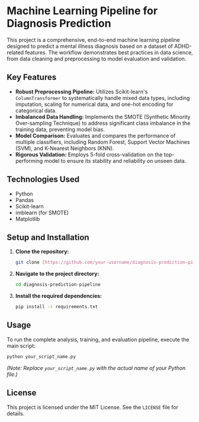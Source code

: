 # Machine Learning Pipeline for Diagnosis Prediction

This project is a comprehensive, end-to-end machine learning pipeline designed to predict a mental illness diagnosis based on a dataset of ADHD-related features. The workflow demonstrates best practices in data science, from data cleaning and preprocessing to model evaluation and validation.

## Key Features

- **Robust Preprocessing Pipeline:** Utilizes Scikit-learn's `ColumnTransformer` to systematically handle mixed data types, including imputation, scaling for numerical data, and one-hot encoding for categorical data.
- **Imbalanced Data Handling:** Implements the SMOTE (Synthetic Minority Over-sampling Technique) to address significant class imbalance in the training data, preventing model bias.
- **Model Comparison:** Evaluates and compares the performance of multiple classifiers, including Random Forest, Support Vector Machines (SVM), and K-Nearest Neighbors (KNN).
- **Rigorous Validation:** Employs 5-fold cross-validation on the top-performing model to ensure its stability and reliability on unseen data.

## Technologies Used

- Python
- Pandas
- Scikit-learn
- imblearn (for SMOTE)
- Matplotlib

## Setup and Installation

1.  **Clone the repository:**
    ```bash
    git clone [https://github.com/your-username/diagnosis-prediction-pipeline.git](https://github.com/your-username/diagnosis-prediction-pipeline.git)
    ```
2.  **Navigate to the project directory:**
    ```bash
    cd diagnosis-prediction-pipeline
    ```
3.  **Install the required dependencies:**
    ```bash
    pip install -r requirements.txt
    ```

## Usage

To run the complete analysis, training, and evaluation pipeline, execute the main script:
```bash
python your_script_name.py
```
*(Note: Replace `your_script_name.py` with the actual name of your Python file.)*

## License

This project is licensed under the MIT License. See the `LICENSE` file for details.